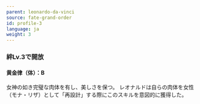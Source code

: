 ```yaml
---
parent: leonardo-da-vinci
source: fate-grand-order
id: profile-3
language: ja
weight: 3
---
```


### 絆Lv.3で開放

#### 黄金律（体）：B

女神の如き完璧な肉体を有し、美しさを保つ。
レオナルドは自らの肉体を女性（モナ・リザ）として「再設計」する際にこのスキルを意図的に獲得した。
